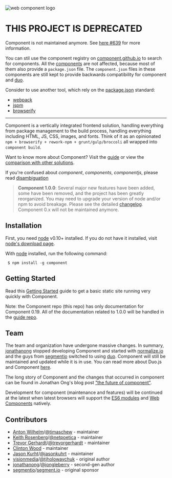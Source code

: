   ![web component logo](http://i49.tinypic.com/e7nj9v.png)

<!--[![Build Status](https://travis-ci.org/componentjs/component.png)](https://travis-ci.org/componentjs/component) -->

# THIS PROJECT IS DEPRECATED
Component is not maintained anymore. See [here #639](https://github.com/componentjs/component/issues/639) for more information.

You can stil use the component registry on [component.github.io](http://component.github.io/) to search for components.
  All the [components](https://github.com/component) are not affected, because most of them also provide a `package.json` file. 
The `component.json` files in these components are still kept to provide backwards compatibility for component and [duo](http://duojs.org/).

Consider to use another tool, which rely on the [package.json](https://docs.npmjs.com/files/package.json) standard:

- [webpack](http://webpack.github.io/)
- [jspm](http://jspm.io/)
- [browserify](http://browserify.org/)

---

  Component is a vertically integrated frontend solution, handling everything from package management to the build process, handling everything including HTML, JS, CSS, images, and fonts. Think of it as an opinionated `npm + browserify + rework-npm + grunt/gulp/broccoli` all wrapped into `component build`.

  Want to know more about Component? Visit the [guide](https://github.com/componentjs/guide) or view the [comparison with other solutions](https://github.com/componentjs/guide/blob/master/component/vs.md).

  If you're confused about _component_, _components_, _componentjs_, please read [disambiguation](https://github.com/componentjs/component/blob/master/disambiguation.md)

> **Component 1.0.0**: Several
major new features have been added, some have been removed, and the project has been greatly reorganized. You may need to upgrade your
version of node and/or npm to avoid breakage. Please see the detailed [changelog](https://github.com/componentjs/guide/blob/master/changelogs/1.0.0.md). Component 0.x will not be maintained anymore.

## Installation

  First, you need [node](http://nodejs.org) v0.10+ installed. If you do not have it installed, visit [node's download page](http://nodejs.org/download/).

  With [node](http://nodejs.org) installed, run the following command:

     $ npm install -g component

## Getting Started

Read this [Getting Started](https://github.com/componentjs/guide/blob/master/component/getting-started.md) guide to get a basic static site running very quickly with Component.

Note: the Component repo (this repo) has only documentation for Component 0.19. All of the documentation related to 1.0.0 will be handled in the [guide repo](https://github.com/componentjs/guide).

## Team

The team and organization have undergone massive changes. In summary, [jonathanong](https://github.com/jonathanong) stopped developing Component and started with [normalize.io](https://normalize.github.io/) and the guys from [segmentio](https://github.com/segmentio) switched to using [duo](http://duojs.org). Component will still be maintained and updated while it is in use. You can read more about Duo.js and Component [here](https://github.com/componentjs/component/blob/master/Extra.md#about-duojs).

The long story of Component and the changes that occurred in component can be found in Jonathan Ong's blog post ["the future of component"](http://www.jongleberry.com/the-future-of-component.html).

Development for component (maintenance and features) will be continued at the latest when latest browsers will support the [ES6 modules](http://guybedford.com/es6-modules-today) and [Web Components](http://www.w3.org/TR/components-intro/) natively.

## Contributors

- [Anton Wilhelm](https://github.com/timaschew)/[@timaschew](https://twitter.com/timaschew) - maintainer
- [Keith Rosenberg](https://github.com/netpoetica)/[@netpoetica](https://twitter.com/netpoetica) - maintainer
- [Trevor Gerhardt](https://github.com/trevorgerhardt)/[@trevorgerhardt](https://twitter.com/trevorgerhardt) - maintainer
- [Clinton Wood](https://github.com/clintwood) - maintainer
- [Jason Kurht](https://github.com/jasonkuhrt)/[@jasonkuhrt](https://twitter.com/jasonkuhrt) - maintainer
- [visionmedia](https://github.com/visionmedia)/[@tjholowaychuk](https://twitter.com/tjholowaychuk) - original author
- [jonathanong](https://github.com/jonathanong)/[@jongleberry](https://twitter.com/jongleberry) - second-gen author
- [segmentio](https://github.com/segmentio)/[segment.io](https://segment.io) - original sponsor
